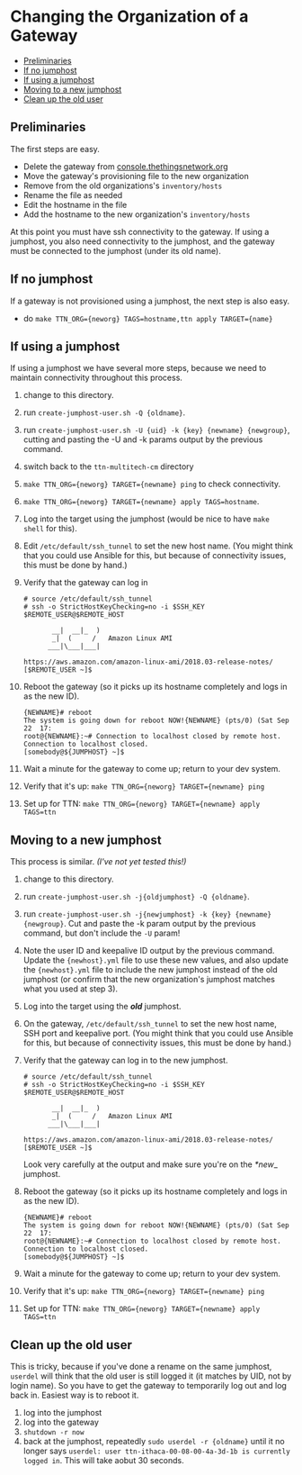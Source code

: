 # Changing the Organization of a Gateway

<!-- TOC depthFrom:2 -->

- [Preliminaries](#preliminaries)
- [If no jumphost](#if-no-jumphost)
- [If using a jumphost](#if-using-a-jumphost)
- [Moving to a new jumphost](#moving-to-a-new-jumphost)
- [Clean up the old user](#clean-up-the-old-user)

<!-- /TOC -->

## Preliminaries

The first steps are easy.

- Delete the gateway from [console.thethingsnetwork.org](https://console.thethingsnetwork.org)
- Move the gateway's provisioning file to the new organization
- Remove from the old organizations's `inventory/hosts`
- Rename the file as needed
- Edit the hostname in the file
- Add the hostname to the new organization's `inventory/hosts`

At this point you must have ssh connectivity to the gateway. If using a jumphost, you also need connectivity to the jumphost, and the gateway must be connected to the jumphost (under its old name).

## If no jumphost

If a gateway is not provisioned using a jumphost, the next step is also easy.

- do `make TTN_ORG={neworg} TAGS=hostname,ttn apply TARGET={name}`

## If using a jumphost

If using a jumphost we have several more steps, because we need to maintain connectivity throughout this process.

1. change to this directory.
2. run `create-jumphost-user.sh -Q {oldname}`.
3. run `create-jumphost-user.sh -U {uid} -k {key} {newname} {newgroup}`, cutting and pasting the -U and -k params output by the previous command.
4. switch back to the `ttn-multitech-cm` directory
5. `make TTN_ORG={neworg} TARGET={newname} ping` to check connectivity.
6. `make TTN_ORG={neworg} TARGET={newname} apply TAGS=hostname`.
7. Log into the target using the jumphost (would be nice to have `make shell` for this).
8. Edit `/etc/default/ssh_tunnel` to set the new host name. (You might think that you could use Ansible for this, but because of connectivity issues, this must be done by hand.)
9. Verify that the gateway can log in

    ```console
    # source /etc/default/ssh_tunnel
    # ssh -o StrictHostKeyChecking=no -i $SSH_KEY $REMOTE_USER@$REMOTE_HOST

           __|  __|_  )
           _|  (     /   Amazon Linux AMI
          ___|\___|___|

    https://aws.amazon.com/amazon-linux-ami/2018.03-release-notes/
    [$REMOTE_USER ~]$
    ```

10. Reboot the gateway (so it picks up its hostname completely and logs in as the new ID).

    ```console
    {NEWNAME}# reboot
    The system is going down for reboot NOW!{NEWNAME} (pts/0) (Sat Sep 22  17:
    root@{NEWNAME}:~# Connection to localhost closed by remote host.
    Connection to localhost closed.
    [somebody@${JUMPHOST} ~]$
    ```

11. Wait a minute for the gateway to come up; return to your dev system.
12. Verify that it's up: `make TTN_ORG={neworg} TARGET={newname} ping`
13. Set up for TTN: `make TTN_ORG={neworg} TARGET={newname} apply TAGS=ttn`

## Moving to a new jumphost

This process is similar. _(I've not yet tested this!)_

1. change to this directory.
2. run `create-jumphost-user.sh -j{oldjumphost} -Q {oldname}`.
3. run `create-jumphost-user.sh -j{newjumphost} -k {key} {newname} {newgroup}`. Cut and paste the -k param output by the previous command, but don't include the `-U` param!
4. Note the user ID and keepalive ID output by the previous command. Update the `{newhost}.yml` file to use these new values, and also update the `{newhost}.yml` file to include the new jumphost instead of the old jumphost (or confirm that the new organization's jumphost matches what you used at step 3).
5. Log into the target using the _**old**_ jumphost.
6. On the gateway, `/etc/default/ssh_tunnel` to set the new host name, SSH port and keepalive port. (You might think that you could use Ansible for this, but because of connectivity issues, this must be done by hand.)
7. Verify that the gateway can log in to the new jumphost.

    ```console
    # source /etc/default/ssh_tunnel
    # ssh -o StrictHostKeyChecking=no -i $SSH_KEY $REMOTE_USER@$REMOTE_HOST

           __|  __|_  )
           _|  (     /   Amazon Linux AMI
          ___|\___|___|

    https://aws.amazon.com/amazon-linux-ami/2018.03-release-notes/
    [$REMOTE_USER ~]$
    ```

    Look very carefully at the output and make sure you're on the _**new*__ jumphost.
8. Reboot the gateway (so it picks up its hostname completely and logs in as the new ID).

    ```console
    {NEWNAME}# reboot
    The system is going down for reboot NOW!{NEWNAME} (pts/0) (Sat Sep 22  17:
    root@{NEWNAME}:~# Connection to localhost closed by remote host.
    Connection to localhost closed.
    [somebody@${JUMPHOST} ~]$
    ```

9. Wait a minute for the gateway to come up; return to your dev system.
10. Verify that it's up: `make TTN_ORG={neworg} TARGET={newname} ping`
11. Set up for TTN: `make TTN_ORG={neworg} TARGET={newname} apply TAGS=ttn`

## Clean up the old user

This is tricky, because if you've done a rename on the same jumphost, `userdel` will think that the old user is still logged it (it matches by UID, not by login name). So you have to get the gateway to temporarily log out and log back in. Easiest way is to reboot it.

1. log into the jumphost
2. log into the gateway
3. `shutdown -r now`
4. back at the jumphost, repeatedly `sudo userdel -r {oldname}` until it no longer says `userdel: user ttn-ithaca-00-08-00-4a-3d-1b is currently logged in`. This will take aobut 30 seconds.
